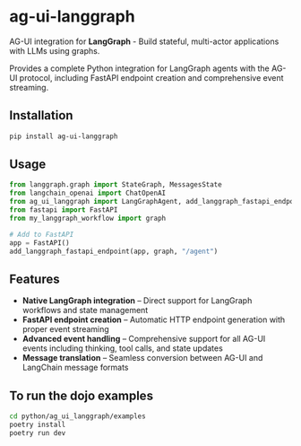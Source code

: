 # ag-ui-langgraph

AG-UI integration for **LangGraph** - Build stateful, multi-actor applications with LLMs using graphs.

Provides a complete Python integration for LangGraph agents with the AG-UI protocol, including FastAPI endpoint creation and comprehensive event streaming.

## Installation

```bash
pip install ag-ui-langgraph
```

## Usage

```python
from langgraph.graph import StateGraph, MessagesState
from langchain_openai import ChatOpenAI
from ag_ui_langgraph import LangGraphAgent, add_langgraph_fastapi_endpoint
from fastapi import FastAPI
from my_langgraph_workflow import graph

# Add to FastAPI
app = FastAPI()
add_langgraph_fastapi_endpoint(app, graph, "/agent")
```

## Features

- **Native LangGraph integration** – Direct support for LangGraph workflows and state management
- **FastAPI endpoint creation** – Automatic HTTP endpoint generation with proper event streaming
- **Advanced event handling** – Comprehensive support for all AG-UI events including thinking, tool calls, and state updates
- **Message translation** – Seamless conversion between AG-UI and LangChain message formats

## To run the dojo examples

```bash
cd python/ag_ui_langgraph/examples
poetry install
poetry run dev
```
